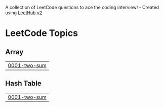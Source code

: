 A collection of LeetCode questions to ace the coding interview! - Created using [LeetHub v2](https://github.com/arunbhardwaj/LeetHub-2.0)
<!---LeetCode Topics Start-->
# LeetCode Topics
## Array
|  |
| ------- |
| [0001-two-sum](https://github.com/Rshakya2776/LC_Subs/tree/master/0001-two-sum) |
## Hash Table
|  |
| ------- |
| [0001-two-sum](https://github.com/Rshakya2776/LC_Subs/tree/master/0001-two-sum) |
<!---LeetCode Topics End-->